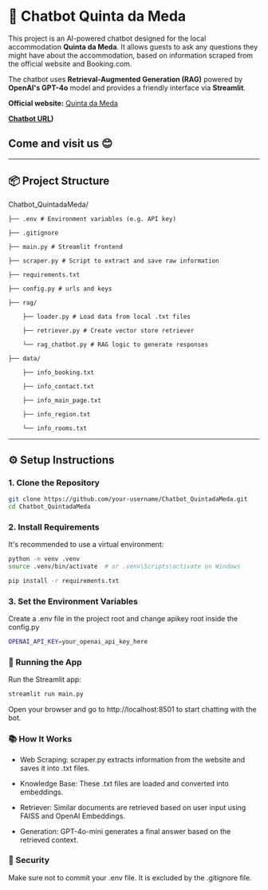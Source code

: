 # 🤖 Chatbot Quinta da Meda

This project is an AI-powered chatbot designed for the local accommodation **Quinta da Meda**. It allows guests to ask any questions they might have about the accommodation, based on information scraped from the official website and Booking.com.

The chatbot uses **Retrieval-Augmented Generation (RAG)** powered by **OpenAI's GPT-4o** model and provides a friendly interface via **Streamlit**.

**Official website:** [Quinta da Meda](https://www.quintadameda.com/en)

**[Chatbot URL](https://chatbot-quintadameda.streamlit.app/))**

## Come and visit us 😊

---

## 📦 Project Structure

Chatbot_QuintadaMeda/

    ├── .env # Environment variables (e.g. API key)

    ├── .gitignore

    ├── main.py # Streamlit frontend

    ├── scraper.py # Script to extract and save raw information

    ├── requirements.txt

    ├── config.py # urls and keys

    ├── rag/

        ├── loader.py # Load data from local .txt files
    
        ├── retriever.py # Create vector store retriever

        └── rag_chatbot.py # RAG logic to generate responses

    ├── data/

        ├── info_booking.txt

        ├── info_contact.txt

        ├── info_main_page.txt

        ├── info_region.txt

        └── info_rooms.txt


---

## ⚙️ Setup Instructions

### 1. Clone the Repository

```bash
git clone https://github.com/your-username/Chatbot_QuintadaMeda.git
cd Chatbot_QuintadaMeda
```

### 2. Install Requirements
It's recommended to use a virtual environment:

```bash
python -m venv .venv
source .venv/bin/activate  # or .venv\Scripts\activate on Windows

pip install -r requirements.txt
```

### 3. Set the Environment Variables
Create a .env file in the project root and change apikey root inside the config.py

```bash
OPENAI_API_KEY=your_openai_api_key_here
```

### 🚀 Running the App
Run the Streamlit app:

```bash
streamlit run main.py
```

Open your browser and go to http://localhost:8501 to start chatting with the bot.

### 📚 How It Works
- Web Scraping: scraper.py extracts information from the website and saves it into .txt files.

- Knowledge Base: These .txt files are loaded and converted into embeddings.

- Retriever: Similar documents are retrieved based on user input using FAISS and OpenAI Embeddings.

- Generation: GPT-4o-mini generates a final answer based on the retrieved context.

### 🔐 Security
Make sure not to commit your .env file. It is excluded by the .gitignore file.
